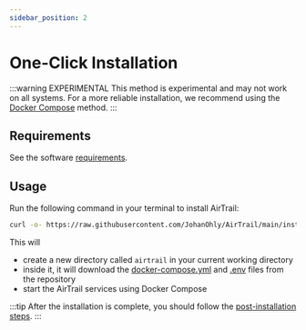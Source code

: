 ```yaml
---
sidebar_position: 2
---
```


# One-Click Installation

:::warning EXPERIMENTAL
This method is experimental and may not work on all systems. For a more reliable installation, we recommend using the [Docker Compose](/docs/install/docker-compose) method.
:::

## Requirements

See the software [requirements](/docs/install/requirements).

## Usage

Run the following command in your terminal to install AirTrail:

```bash
curl -o- https://raw.githubusercontent.com/JohanOhly/AirTrail/main/install.sh | bash
```

This will
- create a new directory called `airtrail` in your current working directory
- inside it, it will download the [docker-compose.yml](https://raw.githubusercontent.com/JohanOhly/AirTrail/main/docker-compose.yml) and [.env](https://raw.githubusercontent.com/JohanOhly/AirTrail/main/env) files from the repository
- start the AirTrail services using Docker Compose

:::tip
After the installation is complete, you should follow the [post-installation steps](/docs/install/post-installation).
:::